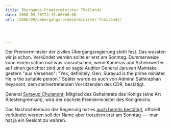 ```yaml
---
title: ?bergangs-Premierminister Thailands
date: 2006-09-28T22:15:00+00:00
url: /2006/09/uebergangs-premierminister-thailands/




---
```

Der Premierminister der zivilen Übergangsregierung steht fest. Das wussten wir ja schon. Verkündet werden sollte er erst am Sonntag. Dummerweise kann einem schon mal was rausrutschen, wenn Kameras und Scheinwerfer auf einen gerichtet sind und so sagte Auditor General Jaruvan Maintaka gestern "aus Versehen": "Yes, definitely, Gen. Surayud is the prime minister. He is the suitable person." Später wurde es auch von Admiral Sathiraphan Keyanont, dem stellvertretenden Vorsitzenden des <span class="caps">CDR</span>, bestätigt.

General [Surayud Chulanont][1], Mitglied des Geheimrats des Königs (eine Art Ältestengremium), wird der nächste Premierminister des Königreichs.

Das Nachrichtenbüro der Regierung hat es [auch bereits bestätigt][2], offiziell verkündet werden soll der Name aber trotzdem erst am Sonntag --- man hat ja ein Gesicht zu wahren.

 [1]: http://en.wikipedia.org/wiki/Surayud_Chulanont
 [2]: http://thainews.prd.go.th/newsenglish/previewnews.php?news_id=254909280049
